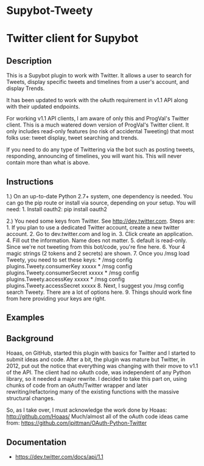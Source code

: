 Supybot-Tweety
======

# Twitter client for Supybot

Description
-----------
    
This is a Supybot plugin to work with Twitter. It allows a user to search for Tweets,
display specific tweets and timelines from a user's account, and display Trends.

It has been updated to work with the oAuth requirement in v1.1 API along with their
updated endpoints.

For working v1.1 API clients, I am aware of only this and ProgVal's Twitter client.
This is a much watered down version of ProgVal's Twitter client. It only includes
read-only features (no risk of accidental Tweeting) that most folks use: 
tweet display, tweet searching and trends.

If you need to do any type of Twittering via the bot such as posting tweets, responding,
announcing of timelines, you will want his. This will never contain more than what is above.

Instructions
------------
1.) On an up-to-date Python 2.7+ system, one dependency is needed. 
    You can go the pip route or install via source, depending on your setup. You will need:
    1. Install oauth2: pip install oauth2

2.) You need some keys from Twitter. See http://dev.twitter.com. Steps are:
    1. If you plan to use a dedicated Twitter account, create a new twitter account.
    2. Go to dev.twitter.com and log in. 
    3. Click create an application.
    4. Fill out the information. Name does not matter. 
    5. default is read-only. Since we're not tweeting from this bot/code, you're fine here.
    6. Your 4 magic strings (2 tokens and 2 secrets) are shown.
    7. Once you /msg <bot> load Tweety, you need to set these keys:
        * /msg <bot> config plugins.Tweety.consumerKey xxxxx
        * /msg <bot> config plugins.Tweety.consumerSecret xxxxx
        * /msg <bot> config plugins.Tweety.accessKey xxxxx
        * /msg <bot> config plugins.Tweety.accessSecret xxxxx
    8. Next, I suggest you /msg <bot> config search Tweety. There are a lot of options here.
    9. Things should work fine from here providing your keys are right.

Examples
--------

Background
----------
Hoaas, on GitHub, started this plugin with basics for Twitter and I started to submit
ideas and code. After a bit, the plugin was mature but Twitter, in 2012, put out the 
notice that everything was changing with their move to v1.1 of the API. The client had
no oAuth code, was independent of any Python library, so it needed a major rewrite. I 
decided to take this part on, using chunks of code from an oAuth/Twitter wrapper and
later rewriting/refactoring many of the existing functions with the massive structural
changes.

So, as I take over, I must acknowledge the work done by Hoaas:
http://github.com/Hoaas/
Much/almost all of the oAuth code ideas came from:
https://github.com/jpittman/OAuth-Python-Twitter

Documentation
-------------

* https://dev.twitter.com/docs/api/1.1
